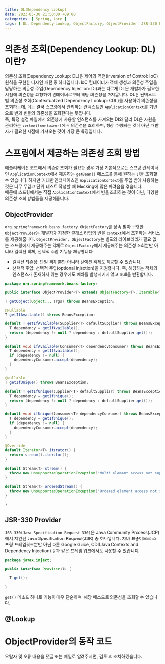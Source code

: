 ```yaml
---
title: DL(Dependency Lookup)
date: 2023-05-30 21:50:00 +09:00
categories: [ Spring, Core ]
tags: [ DL, Dependency-Lookup, ObjectFactory, ObjectProvider, JSR-330 Provider ]
---
```


# 의존성 조회(Dependency Lookup: DL)이란?

의존성 조회(Dependency Lookup: DL)은 제어의 역전(Inversion of Control: IoC) 원칙을 구현한 디자인 패턴 중 하나입니다.
IoC 컨테이너가 객체 생성과 의존성 주입을 담당하는 의존성 주입(Dependency Injection: DI)과는 다르게 DL은 개발자가 필요한 시점에 의존성을 요청하여 컨테이너로부터 해당 의존성을 가져옵니다.
DL은 컨택스트별 의존성 조회(Contextualized Dependency Lookup: CDL)를 사용하여 의존성을 조회하는데, 이는 결국 스프링에서 관리하는 컨택스트인 ``ApplicationContext``를
기반으로 빈과 빈들의 의존성을 조회한다는 뜻입니다.  
즉, 특정 설정 파일에서 의존성에 사용할 인스턴스를 가져오는 DI와 달리 DL은 자원을 관리하는 ``context(container)``에서 의존성을 조회하며, 항상 수행되는 것이 아닌 개발자가 필요한 시점에
가져오는 것이 가장 큰 특징입니다.

# 스프링에서 제공하는 의존성 조회 방법

애플리케이션 코드에서 의존성 조회가 필요한 경우 가장 기본적으로는 스프링 컨테이너인 ``ApplicationContext``에서 제공하는 ``getBean()`` 메소드를 통해 원하는 빈을 조회할 수 있습니다.
하지만 거대한 인터페이스인 ``ApplicationContext``를 주입 받아 사용하는 것은 너무 무겁고 단위 테스트 작성할 때 Mocking에 많은 어려움을 겪습니다.  
때문에 스프링에서는 직접 ``ApplicationContext``에서 빈을 조회하는 것이 아닌, 다양한 의존성 조회 방법들을 제공해줍니다.

## ObjectProvider

``org.springframework.beans.factory.ObjectFactory``를 상속 받아 구현한 ``ObjectProvider``는 개발자가 지정한 클래스 타입의 빈을 ``context``에서
조회하는 서비스를 제공해줍니다.
``ObjectProvider, ObjectFactory``는 별도의 라이브러리가 필요 없는 스프링에서 제공해주는 객체로 ``ObjectFactory``에서 제공해주는 의존성 조회뿐만 아니라 컬렉션 객체, 선택적
주입 기능을 제공합니다.

- 컬렉션 의존성: 단일 객체 뿐만 아니라 컬렉션 객체도 제공할 수 있습니다.
- 선택적 주입: 선택적 주입(optional injection)을 지원합니다. 즉, 해당하는 객체의 인스턴스가 존재하지 않는 경우에도 예외를 발생시키지 않고 null을 반환합니다.

```java
package org.springframework.beans.factory;

public interface ObjectProvider<T> extends ObjectFactory<T>, Iterable<T> {

T getObject(Object... args) throws BeansException;

@Nullable
T getIfAvailable() throws BeansException;

default T getIfAvailable(Supplier<T> defaultSupplier) throws BeansException {
  T dependency = getIfAvailable();
  return (dependency != null ? dependency : defaultSupplier.get());
}

default void ifAvailable(Consumer<T> dependencyConsumer) throws BeansException {
  T dependency = getIfAvailable();
  if (dependency != null) {
    dependencyConsumer.accept(dependency);
  }
}

@Nullable
T getIfUnique() throws BeansException;

default T getIfUnique(Supplier<T> defaultSupplier) throws BeansException {
  T dependency = getIfUnique();
  return (dependency != null ? dependency : defaultSupplier.get());
}

default void ifUnique(Consumer<T> dependencyConsumer) throws BeansException {
  T dependency = getIfUnique();
  if (dependency != null) {
    dependencyConsumer.accept(dependency);
  }
}

@Override
default Iterator<T> iterator() {
  return stream().iterator();
}

default Stream<T> stream() {
  throw new UnsupportedOperationException("Multi element access not supported");
}

default Stream<T> orderedStream() {
  throw new UnsupportedOperationException("Ordered element access not supported");
}

}
```

## JSR-330 Provider

``JSR-330(Java Specification Request 330)``은 Java Community Process(JCP)에서 제안된 Java Specification Request(JSR) 중 하나입니다.
자바 표준이므로 스프링 프레임워크뿐만 아닌 다른 Google Guice, CDI(Java Contexts and Dependency Injection) 등과 같은 프레임 워크에서도 사용할 수 있습니다.

```java
package javax.inject;

public interface Provider<T> {

  T get();
  
}
```  

``get()`` 메소드 하나로 기능이 매우 단순하며, 해당 메소드로 의존성을 조회할 수 있습니다.

## @Lookup

# ObjectProvider의 동작 코드

오탈자 및 오류 내용을 댓글 또는 메일로 알려주시면, 검토 후 조치하겠습니다.

